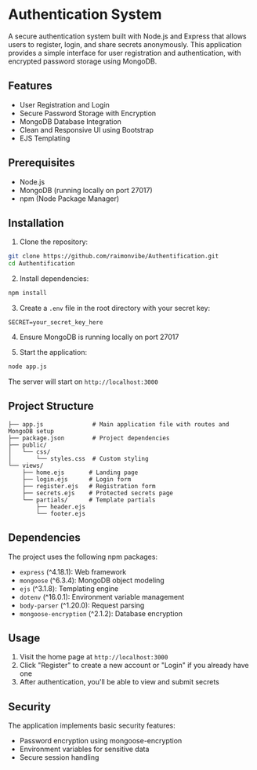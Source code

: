 # Authentication System

A secure authentication system built with Node.js and Express that allows users to register, login, and share secrets anonymously. This application provides a simple interface for user registration and authentication, with encrypted password storage using MongoDB.

## Features

- User Registration and Login
- Secure Password Storage with Encryption
- MongoDB Database Integration
- Clean and Responsive UI using Bootstrap
- EJS Templating

## Prerequisites

- Node.js
- MongoDB (running locally on port 27017)
- npm (Node Package Manager)

## Installation

1. Clone the repository:
```bash
git clone https://github.com/raimonvibe/Authentification.git
cd Authentification
```

2. Install dependencies:
```bash
npm install
```

3. Create a `.env` file in the root directory with your secret key:
```
SECRET=your_secret_key_here
```

4. Ensure MongoDB is running locally on port 27017

5. Start the application:
```bash
node app.js
```

The server will start on `http://localhost:3000`

## Project Structure

```
├── app.js              # Main application file with routes and MongoDB setup
├── package.json        # Project dependencies
├── public/
│   └── css/
│       └── styles.css  # Custom styling
└── views/
    ├── home.ejs       # Landing page
    ├── login.ejs      # Login form
    ├── register.ejs   # Registration form
    ├── secrets.ejs    # Protected secrets page
    └── partials/      # Template partials
        ├── header.ejs
        └── footer.ejs
```

## Dependencies

The project uses the following npm packages:
- `express` (^4.18.1): Web framework
- `mongoose` (^6.3.4): MongoDB object modeling
- `ejs` (^3.1.8): Templating engine
- `dotenv` (^16.0.1): Environment variable management
- `body-parser` (^1.20.0): Request parsing
- `mongoose-encryption` (^2.1.2): Database encryption

## Usage

1. Visit the home page at `http://localhost:3000`
2. Click "Register" to create a new account or "Login" if you already have one
3. After authentication, you'll be able to view and submit secrets

## Security

The application implements basic security features:
- Password encryption using mongoose-encryption
- Environment variables for sensitive data
- Secure session handling

